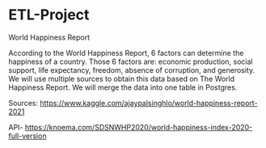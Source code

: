 # ETL-Project

World Happiness Report

According to the World Happiness Report, 6 factors can determine the happiness of a country. Those 6 factors are: economic production, social support, life expectancy, freedom, absence of corruption, and generosity. We will use multiple sources to obtain this data based on The World Happiness Report. We will merge the data into one table in Postgres.


Sources:
https://www.kaggle.com/ajaypalsinghlo/world-happiness-report-2021

API- https://knoema.com/SDSNWHP2020/world-happiness-index-2020-full-version
